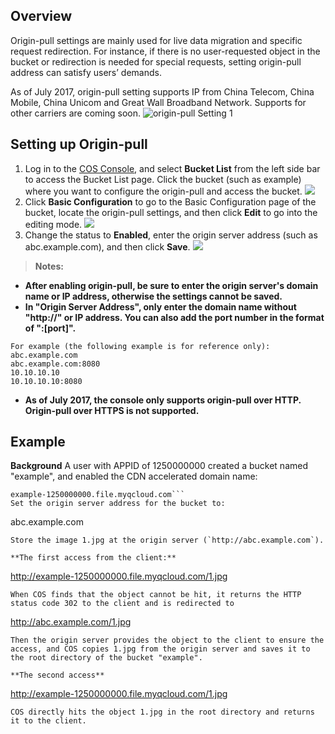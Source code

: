 ## Overview

Origin-pull settings are mainly used for live data migration and specific request redirection. For instance, if there is no user-requested object in the bucket or redirection is needed for special requests, setting origin-pull address can satisfy users’ demands.

As of July 2017, origin-pull setting supports IP from China Telecom, China Mobile, China Unicom and Great Wall Broadband Network. Supports for other carriers are coming soon.
![origin-pull Setting 1](//mc.qcloudimg.com/static/img/c6e4e6281c47210b8dd97ba3a2a7cb9f/image.png)

## Setting up Origin-pull

1. Log in to the [COS Console](https://console.cloud.tencent.com/cos4/index), and select **Bucket List** from the left side bar to access the Bucket List page. Click the bucket (such as example) where you want to configure the origin-pull and access the bucket.
   ![](//mc.qcloudimg.com/static/img/b51d5a77d53c3416324ea3eb283c788c/image.png)
2. Click **Basic Configuration** to go to the Basic Configuration page of the bucket, locate the origin-pull settings, and then click **Edit** to go into the editing mode.
   ![](//mc.qcloudimg.com/static/img/5cd4e9d94d871eb4b58714c0d993fe52/image.png)
3. Change the status to **Enabled**, enter the origin server address (such as abc.example.com), and then click **Save**.
   ![](//mc.qcloudimg.com/static/img/31950daad98cbfc7dbbbedf4673ac221/image.png)

> **Notes:**

- **After enabling origin-pull, be sure to enter the origin server's domain name or IP address, otherwise the settings cannot be saved.**
- **In "Origin Server Address", only enter the domain name without "http://" or IP address. You can also add the port number in the format of ":[port]".**

```
For example (the following example is for reference only):
abc.example.com
abc.example.com:8080
10.10.10.10
10.10.10.10:8080
```

- **As of July 2017, the console only supports origin-pull over HTTP. Origin-pull over HTTPS is not supported.**

## Example

**Background**
A user with APPID of 1250000000 created a bucket named "example", and enabled the CDN accelerated domain name:

```
example-1250000000.file.myqcloud.com```
Set the origin server address for the bucket to:
```

abc.example.com

```
Store the image 1.jpg at the origin server (`http://abc.example.com`).

**The first access from the client:**
```

http://example-1250000000.file.myqcloud.com/1.jpg

```
When COS finds that the object cannot be hit, it returns the HTTP status code 302 to the client and is redirected to 
```

http://abc.example.com/1.jpg

```
Then the origin server provides the object to the client to ensure the access, and COS copies 1.jpg from the origin server and saves it to the root directory of the bucket "example".

**The second access**
```

http://example-1250000000.file.myqcloud.com/1.jpg

```
COS directly hits the object 1.jpg in the root directory and returns it to the client.
```

